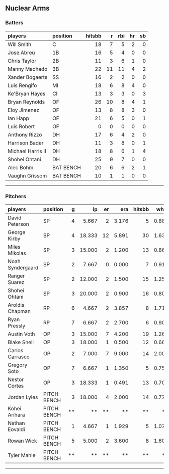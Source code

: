 ## Nuclear Arms

### Batters

 
|players           |position  | hitsbb|  r| rbi| hr| sb| 
|:-----------------|:---------|------:|--:|---:|--:|--:| 
|Will Smith        |C         |     18|  7|   5|  2|  0| 
|Jose Abreu        |1B        |     16|  5|   4|  0|  0| 
|Chris Taylor      |2B        |     11|  3|   6|  1|  0| 
|Manny Machado     |3B        |     22| 11|  11|  4|  2| 
|Xander Bogaerts   |SS        |     16|  2|   2|  0|  0| 
|Luis Rengifo      |MI        |     18|  6|   8|  4|  0| 
|Ke'Bryan Hayes    |CI        |     13|  3|   3|  0|  3| 
|Bryan Reynolds    |OF        |     26| 10|   8|  4|  1| 
|Eloy Jimenez      |OF        |     13|  8|   8|  3|  0| 
|Ian Happ          |OF        |     21|  6|   5|  0|  1| 
|Luis Robert       |OF        |      0|  0|   0|  0|  0| 
|Anthony Rizzo     |DH        |     17|  6|   4|  2|  0| 
|Harrison Bader    |DH        |     11|  3|   8|  0|  1| 
|Michael Harris II |DH        |     18|  8|   6|  1|  4| 
|Shohei Ohtani     |DH        |     25|  9|   7|  0|  0| 
|Alec Bohm         |BAT BENCH |     20|  6|   6|  2|  1| 
|Vaughn Grissom    |BAT BENCH |     10|  1|   1|  0|  0| 


* * *

### Pitchers

 
|players          |position    |  g|     ip| er|   era| hitsbb|  whip| so|  w| sv| 
|:----------------|:-----------|--:|------:|--:|-----:|------:|-----:|--:|--:|--:| 
|David Peterson   |SP          |  4|  5.667|  2| 3.176|      5| 0.882|  8|  0|  0| 
|George Kirby     |SP          |  4| 18.333| 12| 5.891|     30| 1.636| 18|  1|  0| 
|Miles Mikolas    |SP          |  3| 15.000|  2| 1.200|     13| 0.867| 15|  1|  0| 
|Noah Syndergaard |SP          |  2|  7.667|  0| 0.000|      7| 0.913|  5|  1|  0| 
|Ranger Suarez    |SP          |  2| 12.000|  2| 1.500|     15| 1.250|  9|  1|  0| 
|Shohei Ohtani    |SP          |  3| 20.000|  2| 0.900|     16| 0.800| 25|  3|  0| 
|Aroldis Chapman  |RP          |  6|  4.667|  2| 3.857|      8| 1.714|  6|  1|  0| 
|Ryan Pressly     |RP          |  7|  6.667|  2| 2.700|      6| 0.900| 10|  0|  4| 
|Austin Voth      |OP          |  3| 15.000|  7| 4.200|     19| 1.267| 12|  0|  0| 
|Blake Snell      |OP          |  3| 18.000|  1| 0.500|     12| 0.667| 25|  1|  0| 
|Carlos Carrasco  |OP          |  2|  7.000|  7| 9.000|     14| 2.000|  6|  0|  0| 
|Gregory Soto     |OP          |  7|  6.667|  1| 1.350|      5| 0.750|  6|  0|  5| 
|Nestor Cortes    |OP          |  3| 18.333|  1| 0.491|     13| 0.709| 21|  2|  0| 
|Jordan Lyles     |PITCH BENCH |  3| 18.000|  4| 2.000|     14| 0.778| 15|  2|  0| 
|Kohei Arihara    |PITCH BENCH | **|     **| **|    **|     **|    **| **| **| **| 
|Nathan Eovaldi   |PITCH BENCH |  1|  4.667|  1| 1.929|      5| 1.071|  3|  0|  0| 
|Rowan Wick       |PITCH BENCH |  5|  5.000|  2| 3.600|      8| 1.600|  8|  0|  0| 
|Tyler Mahle      |PITCH BENCH | **|     **| **|    **|     **|    **| **| **| **| 


* * *


